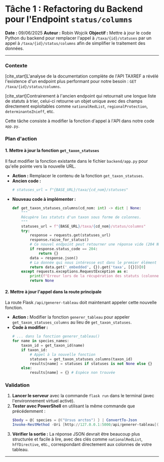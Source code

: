 # Tâche 1 : Refactoring du Backend pour l'Endpoint `status/columns`

**Date :** 09/06/2025
**Auteur :** Robin Wojcik
**Objectif :** Mettre à jour le code Python du backend pour remplacer l'appel à `/taxa/{id}/statuses` par un appel à `/taxa/{id}/status/columns` afin de simplifier le traitement des données.

---

### Contexte

[cite_start]L'analyse de la documentation complète de l'API TAXREF a révélé l'existence d'un endpoint plus performant pour notre besoin : `GET /taxa/{id}/status/columns`. 

[cite_start]Contrairement à l'ancien endpoint qui retournait une longue liste de statuts à trier, celui-ci retourne un objet unique avec des champs directement exploitables comme `nationalRedList`, `regionalProtection`, `determinanteZnieff`, etc. 

Cette tâche consiste à modifier la fonction d'appel à l'API dans notre code `app.py`.

### Plan d'action

#### 1. Mettre à jour la fonction `get_taxon_statuses`

Il faut modifier la fonction existante dans le fichier `backend/app.py` pour qu'elle pointe vers la nouvelle URL.

* **Action :** Remplacer le contenu de la fonction `get_taxon_statuses`.
* **Ancien code :**
    ```python
    # statuses_url = f"{BASE_URL}/taxa/{cd_nom}/statuses"
    ```
* **Nouveau code à implémenter :**
    ```python
    def get_taxon_statuses_columns(cd_nom: int) -> dict | None:
        """
        Récupère les statuts d'un taxon sous forme de colonnes.
        """
        statuses_url = f"{BASE_URL}/taxa/{cd_nom}/status/columns"
        try:
            response = requests.get(statuses_url)
            response.raise_for_status()
            # Ce nouvel endpoint peut retourner une réponse vide (204 No Content) si aucun statut
            if response.status_code == 204:
                return {}
            data = response.json()
            # La donnée qui nous intéresse est dans le premier élément de `_embedded`.`taxa`
            return data.get('_embedded', {}).get('taxa', [{}])[0]
        except requests.exceptions.RequestException as e:
            print(f"Erreur lors de la récupération des statuts (colonnes) pour cd_nom {cd_nom}: {e}")
            return None
    ```

#### 2. Mettre à jour l'appel dans la route principale

La route Flask `/api/generer-tableau` doit maintenant appeler cette nouvelle fonction.

* **Action :** Modifier la fonction `generer_tableau` pour appeler `get_taxon_statuses_columns` au lieu de `get_taxon_statuses`.
* **Code à modifier :**
    ```python
    # ... dans la fonction generer_tableau()
    for name in species_names:
        taxon_id = get_taxon_id(name)
        if taxon_id:
            # Appel à la nouvelle fonction
            statuses = get_taxon_statuses_columns(taxon_id)
            results[name] = statuses if statuses is not None else {}
        else:
            results[name] = {} # Espèce non trouvée
    ```

### Validation

1.  **Lancer le serveur** avec la commande `flask run` dans le terminal (avec l'environnement virtuel activé).
2.  **Tester avec PowerShell** en utilisant la même commande que précédemment :
    ```powershell
    $body = @{ species = @("Ursus arctos") } | ConvertTo-Json
    Invoke-RestMethod -Uri [http://127.0.0.1:5000/api/generer-tableau](http://127.0.0.1:5000/api/generer-tableau) -Method Post -Body $body -ContentType "application/json"
    ```
3.  **Vérifier la sortie :** La réponse JSON devrait être beaucoup plus structurée et facile à lire, avec des clés comme `nationalRedList`, `hffDirective`, etc., correspondant directement aux colonnes de votre tableau.

---
